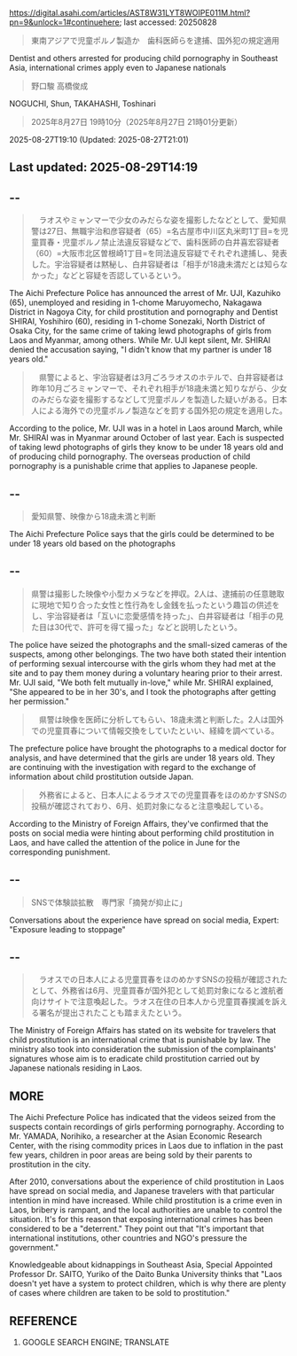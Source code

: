 https://digital.asahi.com/articles/AST8W31LYT8WOIPE011M.html?pn=9&unlock=1#continuehere; last accessed: 20250828

> 東南アジアで児童ポルノ製造か　歯科医師らを逮捕、国外犯の規定適用

Dentist and others arrested for producing child pornography in Southeast Asia, international crimes apply even to Japanese nationals

> 野口駿 高橋俊成

NOGUCHI, Shun, TAKAHASHI, Toshinari

> 2025年8月27日 19時10分（2025年8月27日 21時01分更新）

2025-08-27T19:10 (Updated: 2025-08-27T21:01)

## Last updated: 2025-08-29T14:19

## --

>　ラオスやミャンマーで少女のみだらな姿を撮影したなどとして、愛知県警は27日、無職宇治和彦容疑者（65）=名古屋市中川区丸米町1丁目=を児童買春・児童ポルノ禁止法違反容疑などで、歯科医師の白井喜宏容疑者（60）=大阪市北区曽根崎1丁目=を同法違反容疑でそれぞれ逮捕し、発表した。宇治容疑者は黙秘し、白井容疑者は「相手が18歳未満だとは知らなかった」などと容疑を否認しているという。

The Aichi Prefecture Police has announced the arrest of Mr. UJI, Kazuhiko (65), unemployed and residing in 1-chome Maruyomecho, Nakagawa District in Nagoya City, for child prostitution and pornography and Dentist SHIRAI, Yoshihiro (60), residing in 1-chome Sonezaki, North District of Osaka City, for the same crime of taking lewd photographs of girls from Laos and Myanmar, among others. While Mr. UJI kept silent, Mr. SHIRAI denied the accusation saying, "I didn't know that my partner is under 18 years old."

>　県警によると、宇治容疑者は3月ごろラオスのホテルで、白井容疑者は昨年10月ごろミャンマーで、それぞれ相手が18歳未満と知りながら、少女のみだらな姿を撮影するなどして児童ポルノを製造した疑いがある。日本人による海外での児童ポルノ製造などを罰する国外犯の規定を適用した。

According to the police, Mr. UJI was in a hotel in Laos around March, while Mr. SHIRAI was in Myanmar around October of last year. Each is suspected of taking lewd photographs of girls they know to be under 18 years old and of producing child pornography. The overseas production of child pornography is a punishable crime that applies to Japanese people.

## --

> 愛知県警、映像から18歳未満と判断

The Aichi Prefecture Police says that the girls could be determined to be under 18 years old based on the photographs 

## --

> 県警は撮影した映像や小型カメラなどを押収。2人は、逮捕前の任意聴取に現地で知り合った女性と性行為をし金銭を払ったという趣旨の供述をし、宇治容疑者は「互いに恋愛感情を持った」、白井容疑者は「相手の見た目は30代で、許可を得て撮った」などと説明したという。

The police have seized the photographs and the small-sized cameras of the suspects, among other belongings. The two have both stated their intention of performing sexual intercourse with the girls whom they had met at the site and to pay them money during a voluntary hearing prior to their arrest. Mr. UJI said, "We both felt mutually in-love," while Mr. SHIRAI explained, "She appeared to be in her 30's, and I took the photographs after getting her permission." 

>　県警は映像を医師に分析してもらい、18歳未満と判断した。2人は国外での児童買春について情報交換をしていたといい、経緯を調べている。

The prefecture police have brought the photographs to a medical doctor for analysis, and have determined that the girls are under 18 years old. They are continuing with the investigation with regard to the exchange of information about child prostitution outside Japan.

>　外務省によると、日本人によるラオスでの児童買春をほのめかすSNSの投稿が確認されており、6月、処罰対象になると注意喚起している。

According to the Ministry of Foreign Affairs, they've confirmed that the posts on social media were hinting about performing child prostitution in Laos, and have called the attention of the police in June for the corresponding punishment.

## --

> SNSで体験談拡散　専門家「摘発が抑止に」

Conversations about the experience have spread on social media, Expert: "Exposure leading to stoppage"

## --

>　ラオスでの日本人による児童買春をほのめかすSNSの投稿が確認されたとして、外務省は6月、児童買春が国外犯として処罰対象になると渡航者向けサイトで注意喚起した。ラオス在住の日本人から児童買春撲滅を訴える署名が提出されたことも踏まえたという。

The Ministry of Foreign Affairs has stated on its website for travelers that child prostitution is an international crime that is punishable by law. The ministry also took into consideration the submission of the complainants' signatures whose aim is to eradicate child prostitution carried out by Japanese nationals residing in Laos.

## MORE

The Aichi Prefecture Police has indicated that the videos seized from the suspects contain recordings of girls performing pornography. According to Mr. YAMADA, Norihiko, a researcher at the Asian Economic Research Center, with the rising commodity prices in Laos due to inflation in the past few years, children in poor areas are being sold by their parents to prostitution in the city.

After 2010, conversations about the experience of child prostitution in Laos have spread on social media, and Japanese travelers with that particular intention in mind have increased. While child prostitution is a crime even in Laos, bribery is rampant, and the local authorities are unable to control the situation. It's for this reason that exposing international crimes has been considered to be a "deterrent." They point out that "It's important that international institutions, other countries and NGO's pressure the government."  

Knowledgeable about kidnappings in Southeast Asia, Special Appointed Professor Dr. SAITO, Yuriko of the Daito Bunka University thinks that "Laos doesn't yet have a system to protect children, which is why there are plenty of cases where children are taken to be sold to prostitution."

## REFERENCE

1) GOOGLE SEARCH ENGINE; TRANSLATE